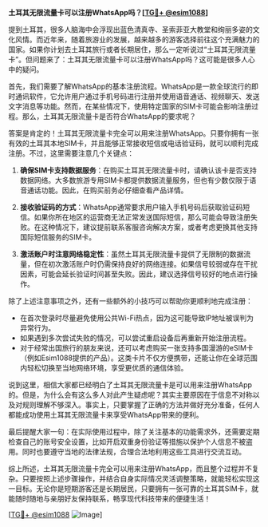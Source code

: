 **土耳其无限流量卡可以注册WhatsApp吗？[[TG💪+ @esim1088](https://t.me/s/esim1088)]**

提到土耳其，很多人脑海中会浮现出蓝色清真寺、圣索菲亚大教堂和绚丽多姿的文化风情。而近年来，随着旅游业的发展，越来越多的游客选择前往这个充满魅力的国家。如果你计划去土耳其旅行或者长期居住，那么一定听说过“土耳其无限流量卡”。但问题来了：土耳其无限流量卡可以注册WhatsApp吗？这可能是很多人心中的疑问。

首先，我们需要了解WhatsApp的基本注册流程。WhatsApp是一款全球流行的即时通讯软件，它允许用户通过手机号码进行注册并使用语音通话、视频聊天、发送文字消息等功能。然而，在某些情况下，使用特定国家的SIM卡可能会影响注册过程。那么，土耳其无限流量卡是否符合WhatsApp的要求呢？

答案是肯定的！土耳其无限流量卡完全可以用来注册WhatsApp。只要你拥有一张有效的土耳其本地SIM卡，并且能够正常接收短信或电话验证码，就可以顺利完成注册。不过，这里需要注意几个关键点：

1. **确保SIM卡支持数据服务**：在购买土耳其无限流量卡时，请确认该卡是否支持数据网络。大多数旅游专用SIM卡都提供数据流量服务，但也有少数仅限于语音通话功能。因此，在购买前务必仔细查看产品详情。

2. **接收验证码的方式**：WhatsApp通常要求用户输入手机号码后获取验证码短信。如果你所在地区的运营商无法正常发送国际短信，那么可能会导致注册失败。在这种情况下，建议提前联系客服咨询解决方案，或者考虑更换其他支持国际短信服务的SIM卡。

3. **激活账户时注意网络稳定性**：虽然土耳其无限流量卡提供了无限制的数据流量，但在初次激活账户时仍需保持良好的网络连接。如果信号较弱或存在干扰因素，可能会延长验证时间甚至失败。因此，建议选择信号较好的地点进行操作。

除了上述注意事项之外，还有一些额外的小技巧可以帮助你更顺利地完成注册：

- 在首次登录时尽量避免使用公共Wi-Fi热点，因为这可能导致IP地址被误判为异常行为。
- 如果遇到多次尝试失败的情况，可以尝试重启设备后再重新开始注册流程。
- 对于经常出国旅行的朋友来说，还可以考虑购买一张支持多国漫游的eSIM卡（例如Esim1088提供的产品）。这类卡片不仅方便携带，还能让你在全球范围内轻松切换至当地网络环境，享受更优质的通信体验。

说到这里，相信大家都已经明白了土耳其无限流量卡是可以用来注册WhatsApp的。但是，为什么会有这么多人对此产生疑虑呢？其实主要原因在于信息不对称以及对规则理解不够深入。事实上，只要掌握了正确的方法并做好充分准备，任何人都能成功使用土耳其无限流量卡来享受WhatsApp带来的便利。

最后提醒大家一句：在实际使用过程中，除了关注基本的功能需求外，还需要定期检查自己的账号安全设置，比如开启双重身份验证等措施以保护个人信息不被盗用。同时也要遵守当地的法律法规，合理合法地利用这些工具进行交流互动。

综上所述，土耳其无限流量卡完全可以用来注册WhatsApp，而且整个过程并不复杂。只要按照上述步骤操作，并结合自身实际情况灵活调整策略，就能轻松实现这一目标。无论你是短期游客还是长期居民，只要拥有一张可靠的土耳其SIM卡，就能随时随地与亲朋好友保持联系，畅享现代科技带来的便捷生活！

[[TG💪+ @esim1088](https://t.me/s/esim1088) ![Image](https://i.postimg.cc/4NQfJmqS/Snipaste-2025-05-13-00-14-12.png)]